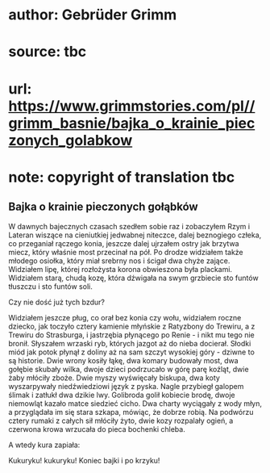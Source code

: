 # author: Gebrüder Grimm
# source: tbc
# url: https://www.grimmstories.com/pl//grimm_basnie/bajka_o_krainie_pieczonych_golabkow
# note: copyright of translation tbc

## Bajka o krainie pieczonych gołąbków 

W dawnych bajecznych czasach szedłem sobie raz i zobaczyłem Rzym i
Lateran wiszące na cieniutkiej jedwabnej niteczce, dalej beznogiego
człeka, co przeganiał rączego konia, jeszcze dalej ujrzałem ostry jak
brzytwa miecz, który właśnie most przecinał na pół. Po drodze widziałem
także młodego osiołka, który miał srebrny nos i ścigał dwa chyże zające.
Widziałem lipę, której rozłożysta korona obwieszona była plackami.
Widziałem starą, chudą kozę, która dźwigała na swym grzbiecie sto funtów
tłuszczu i sto funtów soli.

Czy nie dość już tych bzdur?

Widziałem jeszcze pług, co orał bez konia czy wołu, widziałem roczne
dziecko, jak toczyło cztery kamienie młyńskie z Ratyzbony do Trewiru, a
z Trewiru do Strasburga, i jastrzębia płynącego po Renie - i nikt mu
tego nie bronił. Słyszałem wrzaski ryb, których jazgot aż do nieba
docierał. Słodki miód jak potok płynął z doliny aż na sam szczyt
wysokiej góry - dziwne to są historie. Dwie wrony kosiły łąkę, dwa
komary budowały most, dwa gołębie skubały wilka, dwoje dzieci podrzucało
w górę parę koźląt, dwie żaby młóciły zboże. Dwie myszy wyświęcały
biskupa, dwa koty wyszarpywały niedźwiedziowi język z pyska. Nagle
przybiegł galopem ślimak i zatłukł dwa dzikie lwy. Golibroda golił
kobiecie brodę, dwoje niemowląt kazało matce siedzieć cicho. Dwa charty
wyciągały z wody młyn, a przyglądała im się stara szkapa, mówiąc, że
dobrze robią. Na podwórzu cztery rumaki z całych sił młóciły żyto, dwie
kozy rozpalały ogień, a czerwona krowa wrzucała do pieca bochenki
chleba.

A wtedy kura zapiała:

Kukuryku! kukuryku!
Koniec bajki i po krzyku!

